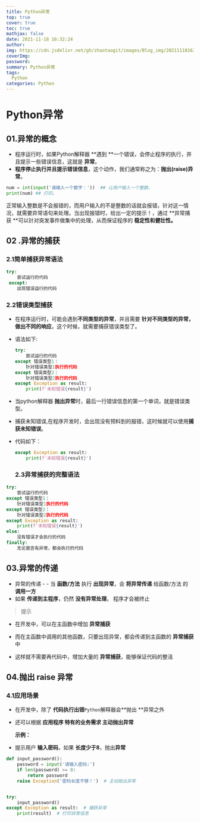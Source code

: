 ```yaml
---
title: Python异常
top: true
cover: true
toc: true
mathjax: false
date: 2021-11-18 16:32:24
author:
img: https://cdn.jsdelivr.net/gh/zhaotaogit/images/Blog_img/20211118163844.png
coverImg:
password:
summary: Python异常
tags:
  Python
categories: Python
---
```


# Python异常

## 01.异常的概念

- 程序运行时，如果Python解释器 **遇到 **一个错误，会停止程序的执行，并且提示一些错误信息，这就是 **异常**。
- **程序停止执行并且提示错误信息**，这个动作，我们通常称之为：**抛出(raise)异常**。

```python
num = int(input('请输入一个数字：'))  ## 让用户输入一个整数。
print(num) ## 打印。
```

​		正常输入整数是不会报错的，而用户输入的不是整数的话就会报错，针对这一情况，就需要异常语句来处理。当出现报错时，给出一定的提示！，通过 **异常捕获 **可以针对突发事件做集中的处理，从而保证程序的 **稳定性和健壮性。**



## 02 .异常的捕获

### 2.1简单捕获异常语法

``` python
try:
    尝试运行的代码
 except:
    出现错误运行的代码
```

### 2.2错误类型捕获

- 在程序运行时，可能会遇到**不同类型的异常**，并且需要 **针对不同类型的异常，做出不同的响应**，这个时候，就需要捕获错误类型了。

- 语法如下:

  ```python
  try:
      尝试运行的代码
  except 错误类型1：
      针对错误类型1执行的代码
  except 错误类型2：
      针对错误类型2执行的代码
  except Exception as result:
      print(f'未知错误{result}')
  ```

- 当python解释器 **抛出异常**时，最后一行错误信息的第一个单词，就是错误类型。

- 捕获未知错误,在程序开发时，会出现没有预料到的报错，这时候就可以使用**捕获未知错误**。

- 代码如下：

  ``` python
  except Exception as result:
      print(f'未知错误{result}')
  ```

  ### 2.3异常捕获的完整语法

```python
try:
    尝试运行的代码
except 错误类型1：
    针对错误类型1执行的代码
except 错误类型2：
    针对错误类型2执行的代码
except Exception as result:
    print(f'未知错误{result}')
else:
    没有错误才会执行的代码
finally:
    无论是否有异常，都会执行的代码
```

## 03.异常的传递

- 异常的传递  - - 当 **函数/方法** 执行 **出现异常**，会 **将异常传递** 给函数/方法 的 **调用一方**
- 如果 **传递到主程序**，仍然 **没有异常处理**， 程序才会被终止

> 提示

- 在开发中，可以在主函数中增加 **异常捕获**

- 而在主函数中调用的其他函数，只要出现异常，都会传递到主函数的 **异常捕获** 中

- 这样就不需要再代码中，增加大量的 **异常捕获**，能够保证代码的整洁

  

## 04.抛出 **raise** 异常

### 4.1应用场景

- 在开发中，除了 **代码执行出错**`Python`解释器会**抛出 **异常之外

- 还可以根据 **应用程序 特有的业务需求 主动抛出异常**

  **示例：**

- 提示用户 **输入密码**，如果 **长度少于8**，抛出**异常**

``` python
def input_password():
    password = input('请输入密码:')
    if len(password) >= 8:
        return password
    raise Exception('密码长度不够！')  # 主动抛出异常


try:
    input_password()
except Exception as result:  # 捕获异常
    print(result)  # 打印异常信息

```

